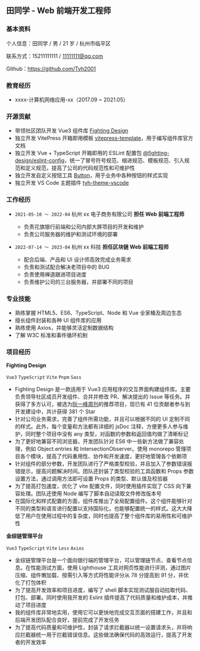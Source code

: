 ## 田同学 - Web 前端开发工程师

### 基本资料

个人信息：田同学 / 男 / 21 岁 / 杭州市临平区

联系方式：15211111111 / 11111111@qq.com

Github：https://github.com/Tyh2001

### 教育经历

- xxxx-计算机网络应用-xx（2017.09 ~ 2021.05）

### 开源贡献

- 带领社区团队开发 Vue3 组件库 [Fighting Design](https://github.com/FightingDesign/fighting-design)
- 独立开发 VitePress 开箱即用模板 [vitepress-template](https://github.com/Tyh2001/vitepress-template)，用于编写组件库官方文档
- 独立开发 Vue + TypeScript 开箱即用的 ESLint 配置包 [@fighting-design/eslint-config](https://github.com/FightingDesign/fighting-design/tree/master/packages/fighting-eslint-config)，统一了冒号符号规范、缩进规范、模板规范、引入规范和定义规范，提高了公司的代码规范性和可维护性
- 独立开发自定义按钮工具 [Button](https://github.com/Tyh2001/Button)，用于业务中各种按钮的样式实现
- 独立开发 VS Code 主题插件 [tyh-theme-vscode](https://github.com/Tyh2001/tyh-theme-vscode)

### 工作经历

- `2021-05-10 ～ 2022-04` 杭州 xx 电子商务有限公司 **担任 Web 前端工程师**

  - 负责花旗银行前端和公司内部大屏项目的开发和维护
  - 负责公司服务器的维护和测试环境的部署

- `2022-07-14 ～ 2023-04` 杭州 xx 科技 **担任区块链 Web 前端工程师**

  - 配合后端、产品和 UI 设计师高效完成业务需求
  - 负责和测试配合解决老项目中的 BUG
  - 负责使用禅道跟进项目进度
  - 负责维护公司的三台服务器，并部署不同的项目

### 专业技能

- 熟练掌握 HTML5、ES6、TypeScript、Node 和 Vue 全家桶及周边生态
- 擅长组件封装和各种 UI 组件库的应用
- 熟练使用 Axios，并能够灵活定制数据结构
- 了解 W3C 标准和事件循环机制

### 项目经历

**Fighting Design**

`Vue3` `TypeScript` `Vite` `Pnpm` `Sass`

- Fighting Design 是一款适用于 Vue3 应用程序的交互界面构建组件库。主要负责领导社区成员开发组件、合并并修改 PR、解决提出的 Issue 等任务。并获得了多方认可，被选为[阮一峰周刊](https://www.ruanyifeng.com/blog/2022/09/weekly-issue-225.html)的推荐项目，现已有 41 位贡献者参与到开发建设中，共计获得 381 个 Star
- 针对公司业务需求，完善了组件所需功能，并且可以根据不同的 UI 定制不同的样式。此外，每个变量和方法都有详细的 jsDoc 注释，方便更多人参与维护，同时整个项目中没有 any 类型，对函数的参数和返回值均做了清晰标记
- 为了更好地兼容不同浏览器，开发团队针对 ES6 中一些新方法做了兼容处理，例如 Object.entries 和 IntersectionObserver。使用 monorepo 管理项目各个模块，提高了代码重用性、协作和开发速度，更好地管理各个依赖项
- 针对组件的部分参数，开发团队进行了严格类型校验，并且加入了参数错误报错提示，提高问题解决时间。团队还封装了类型校验的工具函数和 Props 参数设置方法，通过调用方法即可设置 Props 的类型、默认值及校验器
- 为了提高打包速度，优化了 vite 配置文件，同时使用插件实现了 CSS 向下兼容处理。团队还使用 Node 编写了脚本自动读取文件修改版本号
- 在国际化和样式配置的方面，组件库推出了全局配置组件。这个组件能够针对不同的类型和语言进行配置以支持国际化，也能够配置统一的样式。这大大降低了用户在使用过程中的复杂度，同时也提高了整个组件库的易用性和可维护性

**金综链管理平台**

`Vue3` `TypeScript` `Vite` `Less` `Axios`

- 金综链管理平台是一个面向银行端的管理平台，可以管理链节点、查看节点信息。在性能测试方面，使用 Lighthouse 工具对网页性能进行评测，通过图片压缩、组件懒加载、按需引入等方式将性能评分从 78 分提高到 91 分，并优化了打包体积
- 为了提高开发效率和项目进度，编写了 shell 脚本实现测试服自动拉取代码、打包、部署。同时使用我开发的 Eslint 插件提高了代码质量和维护成本，并推动了项目进度
- 我的组件库非常地实用，使用它可以更快地完成交互页面的搭建工作，并且和后端开发团队配合良好，提前完成了开发任务
- 为了提高代码质量和可维护性，封装了请求拦截器以统一设置请求头，并将响应拦截器统一用于拦截错误信息。这些做法确保代码的高效运行，提高了开发者的开发效率

